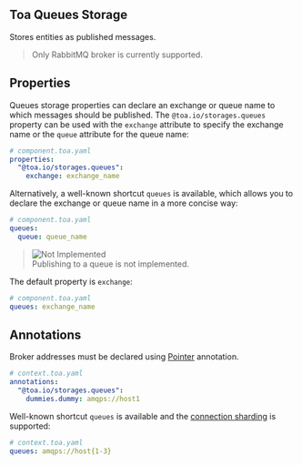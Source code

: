 ## Toa Queues Storage

Stores entities as published messages.

> Only RabbitMQ broker is currently supported.

## Properties

Queues storage properties can declare an exchange or queue name to which messages should be
published. The `@toa.io/storages.queues` property can be used with the `exchange` attribute to
specify the exchange name or the `queue` attribute for the queue name:

```yaml
# component.toa.yaml
properties:
  "@toa.io/storages.queues":
    exchange: exchange_name
```

Alternatively, a well-known shortcut `queues` is available, which allows you to declare the exchange
or queue name in a more concise way:

```yaml
# component.toa.yaml
queues:
  queue: queue_name
```

> ![Not Implemented](https://img.shields.io/badge/Not_Implemented-red)<br>
> Publishing to a queue is not implemented.

The default property is `exchange`:

```yaml
# component.toa.yaml
queues: exchange_name
```

## Annotations

Broker addresses must be declared using [Pointer](/libraries/pointer) annotation.

```yaml
# context.toa.yaml
annotations:
  "@toa.io/storages.queues":
    dummies.dummy: amqps://host1
```

Well-known shortcut `queues` is available and
the [connection sharding](https://github.com/toa-io/comq#sharded-connection) is supported:

```yaml
# context.toa.yaml
queues: amqps://host{1-3}
```
